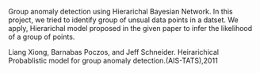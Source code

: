 Group anomaly detection using Hierarichal Bayesian Network.
In this project, we tried to identify group of unsual data points in a datset. We apply, Hierarichal model proposed in the given paper to infer the likelihood of a group of points. 

Liang Xiong, Barnabas Poczos, and Jeff Schneider. Heirarichical Probablistic model for group anomaly detection.(AIS-TATS),2011
